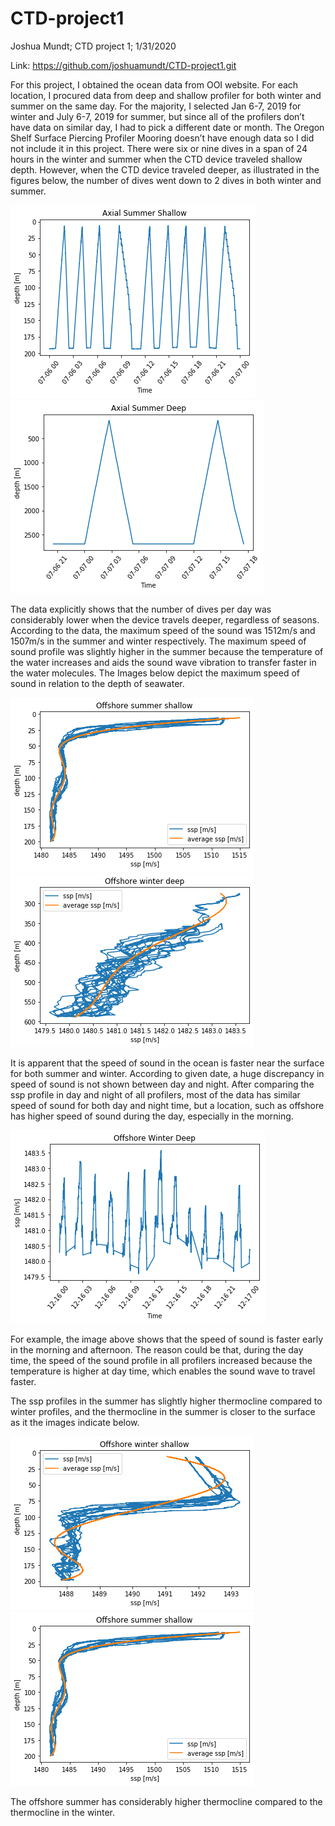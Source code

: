 # CTD-project1

Joshua Mundt;
CTD project 1;
1/31/2020

Link:  https://github.com/joshuamundt/CTD-project1.git

  For this project, I obtained the ocean data from OOI website. For each location, I procured data from deep and shallow profiler for both winter and summer on the same day. For the majority,  I selected Jan 6-7, 2019 for winter and July 6-7, 2019 for summer, but since all of the profilers don’t have data on similar day, I had to pick a different date or month. The Oregon Shelf Surface Piercing Profiler Mooring doesn’t have enough data so I did not include it in this project. 
There were six or nine dives in a span of 24 hours in the winter and summer when the CTD device traveled shallow depth. However, when the CTD device traveled deeper, as illustrated in the figures below, the number of dives went down to 2 dives in both winter and summer.

![](images/Axial_Summer_Shallow.png)
![](images/Axial_Summer_Deep.png)

The data explicitly shows that the number of dives per day was considerably lower when the device travels deeper, regardless of seasons. According to the data, the maximum speed of the sound was 1512m/s and 1507m/s in the summer and winter respectively. The maximum speed of sound profile was slightly higher in the summer because the temperature of the water increases and aids the sound wave vibration to transfer faster in the water molecules. The Images below depict the maximum speed of sound in relation to the depth of seawater.

![](images/Offshore_Summer_Shallow.png)
![](images/Offshore_Winter_Deep.png)

It is apparent that the speed of sound in the ocean is faster near the surface for both summer and winter.
According to given date, a huge discrepancy in speed of sound is not shown between day and night. After comparing the ssp profile in day and night of all profilers, most of the data has similar speed of sound for both day and night time, but a location, such as offshore has higher speed of sound during the day, especially in the morning.

![](images/Offshore_Winter_Deep2.png)

For example, the image above shows that the speed of sound is faster early in the morning and afternoon. The reason could be that, during the day time, the speed of the sound profile in all profilers increased because the temperature is higher at day time, which enables the sound wave to travel faster.

The ssp profiles in the summer has slightly higher thermocline compared to winter profiles, and the thermocline in the summer is closer to the surface as it the images indicate below.

![](images/Offshore_Winter_Shallow2.png)
![](images/Offshore_Summer_Shallow.png)

The offshore summer has considerably higher thermocline compared to the thermocline in the winter.


	

